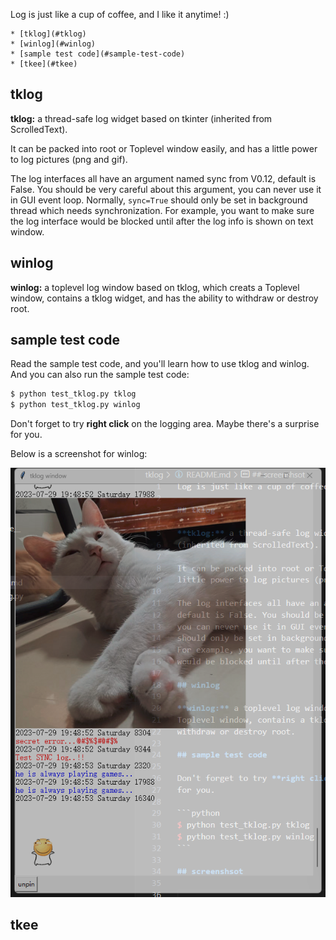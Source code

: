 Log is just like a cup of coffee, and I like it anytime! :)

    * [tklog](#tklog)
    * [winlog](#winlog)
    * [sample test code](#sample-test-code)
    * [tkee](#tkee)

## tklog

**tklog:** a thread-safe log widget based on tkinter
(inherited from ScrolledText).

It can be packed into root or Toplevel window easily, and has a
little power to log pictures (png and gif).

The log interfaces all have an argument named sync from V0.12,
default is False. You should be very careful about this argument,
you can never use it in GUI event loop. Normally, `sync=True`
should only be set in background thread which needs synchronization.
For example, you want to make sure the log interface
would be blocked until after the log info is shown on text window.

## winlog

**winlog:** a toplevel log window based on tklog, which creats a
Toplevel window, contains a tklog widget, and has the ability to
withdraw or destroy root.

## sample test code

Read the sample test code, and you'll learn how to use tklog and
winlog. And you can also run the sample test code:

```python
$ python test_tklog.py tklog
$ python test_tklog.py winlog
```

Don't forget to try **right click** on the logging area. Maybe
there's a surprise for you.

Below is a screenshot for winlog:

![winlog.png](/winlog.png)

## tkee


